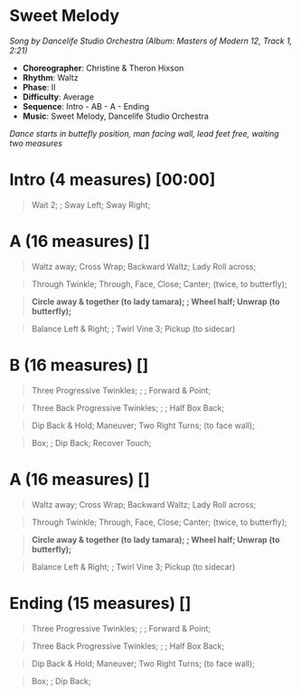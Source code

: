 # Sweet Melody
*Song by Dancelife Studio Orchestra (Album: Masters of Modern 12, Track 1, 2:21)*

* **Choreographer**: Christine & Theron Hixson
* **Rhythm**: Waltz
* **Phase**: II
* **Difficulty**: Average
* **Sequence**: Intro - AB - A - Ending
* **Music**: Sweet Melody, Dancelife Studio Orchestra

*Dance starts in buttefly position, man facing wall, lead feet free, waiting two measures*

# Intro (4 measures) [00:00]

> Wait 2; ; Sway Left; Sway Right;

# A (16 measures) []

> Waltz away; Cross Wrap; Backward Waltz; Lady Roll across;

> Through Twinkle; Through, Face, Close; Canter; (twice, to butterfly);

> **Circle away & together (to lady tamara); ; Wheel half; Unwrap (to butterfly);**

> Balance Left & Right; ; Twirl Vine 3; Pickup (to sidecar)

# B (16 measures) []

> Three Progressive Twinkles; ; ; Forward & Point;

> Three Back Progressive Twinkles; ; ; Half Box Back;

> Dip Back & Hold; Maneuver; Two Right Turns; (to face wall);

> Box; ; Dip Back; Recover Touch;

# A (16 measures) []

> Waltz away; Cross Wrap; Backward Waltz; Lady Roll across;

> Through Twinkle; Through, Face, Close; Canter; (twice, to butterfly);

> **Circle away & together (to lady tamara); ; Wheel half; Unwrap (to butterfly);**

> Balance Left & Right; ; Twirl Vine 3; Pickup (to sidecar)

# Ending (15 measures) []

> Three Progressive Twinkles; ; ; Forward & Point;

> Three Back Progressive Twinkles; ; ; Half Box Back;

> Dip Back & Hold; Maneuver; Two Right Turns; (to face wall);

> Box; ; Dip Back;